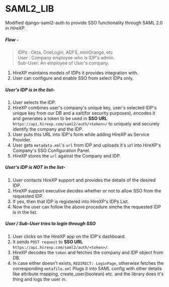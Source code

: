 # SAML2_LIB

Modified django-saml2-auth to provide SSO functionality through SAML 2.0 in *HireXP*.

##### Flow -
> IDPs : Okta, OneLogin, ADFS, miniOrange, etc<br>
> User : Company employee who is IDP's admin.<br>
> Sub-User: An employee of User's company.
1. HireXP maintains models of IDPs it provides integration with.
2. User can configure and enable SSO from select IDPs only.

##### User's IDP is in the list-
1. User selects the IDP.
2. HireXP combines user's company's unique key, user's selected IDP's unique key from our DB and a salt(for security purposes), encodes it and generates a token to be used in **SSO URL** `https://api.hirexp.com/saml2/auth/<token>/` to uniquely and securely identify the company and the IDP.
3. User puts this URL into IDP's form while adding HireXP as Service Provider.
4. User gets `metadata.xml`'s `url` from IDP and uploads it's url into HireXP's Company's SSO Configuration Panel.
5. HireXP stores the `url` against the Company and IDP.

##### User's IDP is NOT in the list-
1. User contacts HireXP support and provides the details of the desired IDP.
2. HireXP support executive decides whether or not to allow SSO from the requested IDP.
3. If yes, then that IDP is registered into HireXP's IDPs List.
4. Now the user can follow the above procedure sinche the requested IDP is in the list.

##### User / Sub-User tries to login through SSO
1. User clicks on the HireXP app on the IDP's dashboard.
2. It sends `POST request` to **SSO URL** `https://api.hirexp.com/saml2/auth/<token>/`.
3. HireXP decodes the `token` and fetches the company and IDP object from DB.
4. In case either doesn't exists, `REDIRECT: LoginPage`, otherwise fetches the corresponding `metafile.xml` Plugs it into SAML config with other details like attribute mapping, create_user(boolean) etc. and the library does it's thing and logs the user in.
